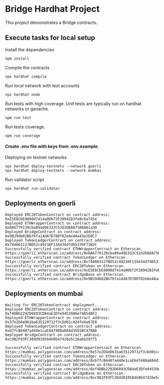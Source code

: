 # Bridge Hardhat Project

This project demonstrates a Bridge contracts. 

<!-- > **_NOTE:_**  Contract is already deployed in  testnet-->

## Execute tasks for local setup

Install the dependencies

```shell
npm install
```

Compile the contracts
```shell
npx hardhat compile
```

Run local network with test accounts
```shell
npx hardhat node
```

Run tests with high coverage. Unit tests are typically run on hardhat networks or ganache.
```shell
npm run test
```

Run tests coverage. 
```shell
npm run coverage
```

#### Create .env file with keys from .env.example. 

Deploying on testnet networks
```shell
npx hardhat deploy-testnets --network goerli
npx hardhat deploy-testnets --network mumbai
```

Run validator script
```shell
npx hardhat run-validator
```

## Deployments on goerli
```
Deployed ERC20TokenContract on contract address: 0xE5E8CbE8080d7414a0Db72F28942B3feBc8a745e
Deployed ETHWrapperContract on contract address: 0x0A6779139cba89a49E332C52d2DA8A75068A1a30
Deployed BridgeContract on contract address: 0x9B294b82Bb76fa14dA7D780f02eAe4Aa43e2E8C7
Deployed TokenLedgerContract on contract address: 0x744063127BD52c49236F134434d7d65339F71B2C
Successfully verified contract ETHWrapperContract on Etherscan.
https://goerli.etherscan.io/address/0x0A6779139cba89a49E332C52d2DA8A75068A1a30#code
Successfully verified contract TokenLedger on Etherscan.
https://goerli.etherscan.io/address/0x744063127BD52c49236F134434d7d65339F71B2C#code
Successfully verified contract ERC20Token on Etherscan.
https://goerli.etherscan.io/address/0xE5E8CbE8080d7414a0Db72F28942B3feBc8a745e#code
Successfully verified contract BridgeBase on Etherscan.
https://goerli.etherscan.io/address/0x9B294b82Bb76fa14dA7D780f02eAe4Aa43e2E8C7#code
```

## Deployments on mumbai
```
Waiting for ERC20TokenContract deployment...
Deployed ERC20TokenContract on contract address: 0xf4DBb2292D6893CD84aE3Dfe94539A0e74A54BF2
Deployed ETHWrapperContract on contract address: 0x57e2D4eD61ba635129732f3cDd01c424fe6a67E0 
Deployed TokenLedgerContract on contract address: 0xb7fcB4407a440e1caE647408a684d35D1BC478AB
Deployed BridgeContract on contract address: 0xc982F93FC30dd910584b0b47426e5c26abb297f5

Successfully verified contract ETHWrapperContract on Etherscan.
https://mumbai.polygonscan.com/address/0x57e2D4eD61ba635129732f3cDd01c424fe6a67E0#code
Successfully verified contract TokenLedger on Etherscan.
https://mumbai.polygonscan.com/address/0xb7fcB4407a440e1caE647408a684d35D1BC478AB#code
Successfully verified contract ERC20Token on Etherscan.
https://mumbai.polygonscan.com/address/0xf4DBb2292D6893CD84aE3Dfe94539A0e74A54BF2#code
Successfully verified contract BridgeBase on Etherscan.
https://mumbai.polygonscan.com/address/0xc982F93FC30dd910584b0b47426e5c26abb297f5#code
```